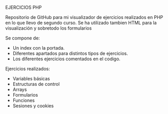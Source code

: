 EJERCICIOS PHP

Repositorio de GitHub para mi visualizador de ejercicios realizados en PHP en lo que llevo de segundo curso. Se ha utilizado tambien HTML para la visualización y sobretodo los formularios

Se compone de:

- Un index con la portada.
- Diferentes apartados para distintos tipos de ejercicios.
- Los diferentes ejercicios comentados en el codigo.

Ejercicios realizados:
- Variables básicas
- Estructuras de control
- Arrays
- Formularios
- Funciones
- Sesiones y cookies
